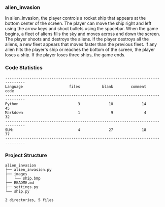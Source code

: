 
### alien_invasion

In alien_invasion, the player controls a rocket ship that appears
at the bottom center of the screen. The player can move the ship
right and left using the arrow keys and shoot bullets using the
spacebar. When the game begins, a fleet of aliens fills the sky
and moves across and down the screen. The player shoots and
destroys the aliens. If the player destroys all the aliens, a new fleet
appears that moves faster than the previous fleet. If any alien hits
the player's ship or reaches the bottom of the screen, the player
loses a ship. If the player loses three ships, the game ends.

<!-- CODE_STATISTICS_START -->

### Code Statistics

```
-------------------------------------------------------------------------------
Language                     files          blank        comment           code
-------------------------------------------------------------------------------
Python                           3             18             14             45
Markdown                         1              9              4             32
-------------------------------------------------------------------------------
SUM:                             4             27             18             77
-------------------------------------------------------------------------------
```
<!-- CODE_STATISTICS_END -->

<!-- PROJECT_STRUCTURE_START -->

### Project Structure

```
alien_invasion
├── alien_invasion.py
├── images
│   └── ship.bmp
├── README.md
├── settings.py
└── ship.py

2 directories, 5 files
```
<!-- PROJECT_STRUCTURE_END -->

